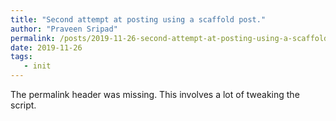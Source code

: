 ```yaml
---
title: "Second attempt at posting using a scaffold post."
author: "Praveen Sripad"
permalink: /posts/2019-11-26-second-attempt-at-posting-using-a-scaffold-post.md/
date: 2019-11-26
tags:
   - init
---
```


The permalink header was missing. This involves a lot of tweaking the script. 
